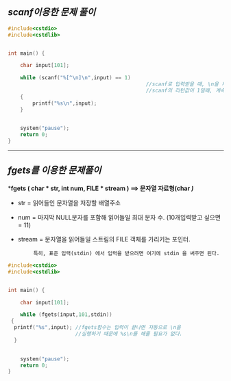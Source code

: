 ***scanf이용한 문제 풀이***
--------------------------------------------------------------------------------------------------------------------------

```c
#include<cstdio>
#include<cstdlib>


int main() {

	char input[101];

	while (scanf("%[^\n]\n",input) == 1) 
                                             //scanf로 입력받을 때, \n을 제외한 모든 값을 입력받음.
                                             //scanf의 리턴값이 1일때, 계속 반복
	{
		printf("%s\n",input);
	}

	
	system("pause");
	return 0;
}
```
------------------------------------------------------------------------------------------------------------------------
***fgets를 이용한 문제풀이***
------------------------------------------------------------------------------------------------------------------------

***fgets ( char * str, int num, FILE * stream ) ==> 문자열 자료형(char *)***
-  str = 읽어들인 문자열을 저장할 배열주소
-  num = 마지막 NULL문자를 포함해 읽어들일 최대 문자 수. (10개입력받고 싶으면 = 11)
-  stream = 문자열을 읽어들일 스트림의 FILE 객체를 가리키는 포인터. 
             
	        특히, 표준 입력(stdin) 에서 입력을 받으려면 여기에 stdin 을 써주면 된다.
	     
             
             
```c
#include<cstdio>
#include<cstdlib>


int main() {

	char input[101];

	while (fgets(input,101,stdin)) 
 {                             
  printf("%s",input); //fgets함수는 입력이 끝나면 자동으로 \n을 
                      //실행하기 때문에 %s\n를 해줄 필요가 없다.
  }

	
	system("pause");
	return 0;
}
```
